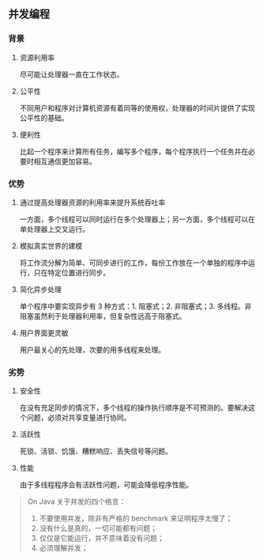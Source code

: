 ## 并发编程

### 背景

1. 资源利用率

   尽可能让处理器一直在工作状态。

2. 公平性

   不同用户和程序对计算机资源有着同等的使用权，处理器的时间片提供了实现公平性的基础。

3. 便利性

   比起一个程序来计算所有任务，编写多个程序，每个程序执行一个任务并在必要时相互通信更加容易。

### 优势

1. 通过提高处理器资源的利用率来提升系统吞吐率

   一方面，多个线程可以同时运行在多个处理器上；另一方面，多个线程可以在单处理器上交叉运行。

2. 模拟真实世界的建模

   将工作流分解为简单、可同步进行的工作，每份工作放在一个单独的程序中运行，只在特定位置进行同步。

3. 简化异步处理

   单个程序中要实现异步有 3 种方式：1. 阻塞式；2. 非阻塞式；3. 多线程。非阻塞虽然利于处理器利用率，但复杂性远高于阻塞式。

4. 用户界面更灵敏

   用户最关心的先处理，次要的用多线程来处理。

### 劣势

1. 安全性

   在没有充足同步的情况下，多个线程的操作执行顺序是不可预测的。要解决这个问题，必须对共享变量进行协同。

2. 活跃性

   死锁、活锁、饥饿、糟糕响应、丢失信号等问题。

3. 性能

   由于多线程程序会有活跃性问题，可能会降低程序性能。

> On Java 关于并发的四个格言：
>
> 1. 不要使用并发，除非有严格的 benchmark 来证明程序太慢了；
> 2. 没有什么是真的，一切可能都有问题；
> 3. 仅仅是它能运行，并不意味着没有问题；
> 4. 必须理解并发；